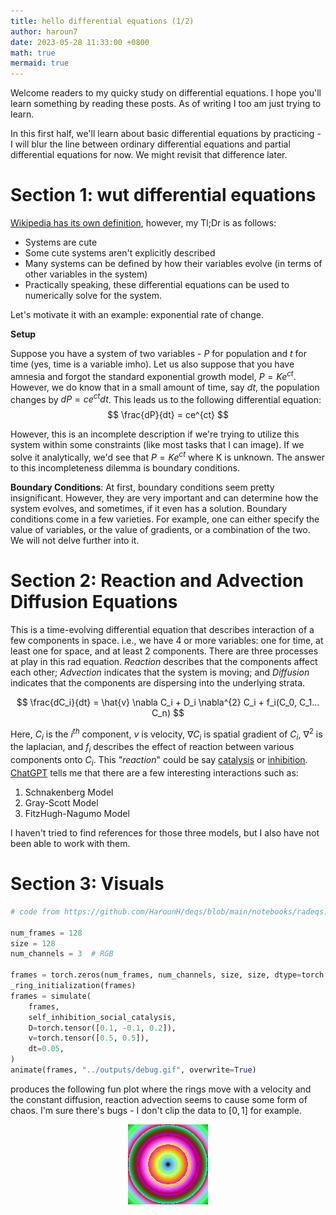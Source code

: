 ```yaml
---
title: hello differential equations (1/2)
author: haroun7
date: 2023-05-28 11:33:00 +0800
math: true
mermaid: true
---
```

Welcome readers to my quicky study on differential equations. I hope you'll learn something by reading these posts.
As of writing I too am just trying to learn.

In this first half, we'll learn about basic differential equations by practicing - I will blur the line between ordinary differential equations and partial differential equations for now. We might revisit that difference later.

# Section 1: wut differential equations
[Wikipedia has its own definition](https://en.wikipedia.org/wiki/Differential_equation), however, my Tl;Dr is as follows:
- Systems are cute
- Some cute systems aren't explicitly described
- Many systems can be defined by how their variables evolve (in terms of other variables in the system)
- Practically speaking, these differential equations can be used to numerically solve for the system.

Let's motivate it with an example: exponential rate of change.

**Setup**

Suppose you have a system of two variables - $P$ for population and $t$ for time (yes, time is a variable imho). Let us also suppose that you have amnesia and forgot the standard exponential growth model, $P = Ke^{ct}$. However, we do know that in a small amount of time, say $dt$, the population changes by $dP = ce^{ct}dt$. This leads us to the following differential equation:
$$
\frac{dP}{dt} = ce^{ct}
$$

However, this is an incomplete description if we're trying to utilize this system within some constraints (like most tasks that I can image). If we solve it analytically, we'd see that $P=Ke^{ct}$ where K is unknown. The answer to this incompleteness dilemma is boundary conditions.

**Boundary Conditions**: At first, boundary conditions seem pretty insignificant. However, they are very important and can determine how the system evolves, and sometimes, if it even has a solution. Boundary conditions come in a few varieties. For example, one can either specify the value of variables, or the value of gradients, or a combination of the two. We will not delve further into it.


# Section 2: Reaction and Advection Diffusion Equations
This is a time-evolving differential equation that describes interaction of a few components in space. i.e., we have 4 or more variables: one for time, at least one for space, and at least 2 components. There are three processes at play in this rad equation. *Reaction* describes that the components affect each other; *Advection* indicates that the system is moving; and *Diffusion* indicates that the components are dispersing into the underlying strata.

$$
\frac{dC_i}{dt} = \hat{v} \nabla C_i + D_i \nabla^{2} C_i + f_i(C_0, C_1... C_n)
$$

Here, $C_i$ is the $i^{th}$ component, $v$ is velocity, $\nabla C_i$ is spatial gradient of $C_i$, $\nabla^2$ is the laplacian, and $f_i$ describes the effect of reaction between various components onto $C_i$. This "_reaction_" could be say [catalysis](https://en.wikipedia.org/wiki/Catalysis) or [inhibition](https://en.wikipedia.org/wiki/Reaction_inhibitor). [ChatGPT](https://openai.com/blog/chatgpt) tells me that there are a few interesting interactions such as:
1. Schnakenberg Model
2. Gray-Scott Model
3. FitzHugh-Nagumo Model

I haven't tried to find references for those three models, but I also have not been able to work with them.

# Section 3: Visuals
```py
# code from https://github.com/HarounH/deqs/blob/main/notebooks/radeqs.ipynb

num_frames = 128
size = 128
num_channels = 3  # RGB

frames = torch.zeros(num_frames, num_channels, size, size, dtype=torch.float32)
_ring_initialization(frames)
frames = simulate(
    frames,
    self_inhibition_social_catalysis,
    D=torch.tensor([0.1, -0.1, 0.2]),
    v=torch.tensor([0.5, 0.5]),
    dt=0.05,
)
animate(frames, "../outputs/debug.gif", overwrite=True)
```

produces the following fun plot where the rings move with a velocity and the constant diffusion, reaction advection seems to cause some form of chaos. I'm sure there's bugs - I don't clip the data to $[0, 1]$ for example.
<figure align="center">
    <IMG SRC="/assets/images/radeq0.gif">
</figure>
